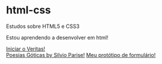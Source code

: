 # html-css
 Estudos sobre HTML5 e CSS3

 Estou aprendendo a desenvolver em html!

<a href="https://lucas-lion.github.io/html-css/Atividades/11%20Veritas/index">Iniciar o Veritas!</a> <br>
<a href="https://lucas-lion.github.io/Html-css/Atividades/16%20frases/index.html">Poesias Góticas by Silvio Parise!</a>
<a href="https://lucas-lion.github.io/Html-css/Atividades/15%20formularios/index.html">Meu protótipo de formulário!</a>
